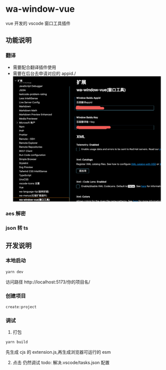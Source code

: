 # wa-window-vue

vue 开发的 vscode 窗口工具插件

## 功能说明

### 翻译

- 需要配合翻译插件使用
- 需要在后台去申请对应的 appid./
  ![image](img/set.png)

### aes 解密

### json 转 ts

## 开发说明

### 本地启动

```bash
yarn dev
```

访问路径
http://localhost:5173/你的项目名/

### 创建项目

```bash
create:project
```

### 调试

1. 打包

```bash
yarn build
```

先生成 cjs 的 extension.js,再生成浏览器可运行的 esm

2. 点击 仍然调试
   todo: 解决.vscode/tasks.json 配置
